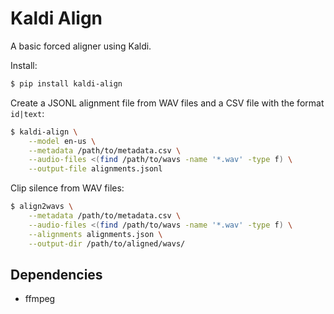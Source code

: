 # Kaldi Align

A basic forced aligner using Kaldi.

Install:

```sh
$ pip install kaldi-align
```

Create a JSONL alignment file from WAV files and a CSV file with the format `id|text`:

```sh
$ kaldi-align \
    --model en-us \
    --metadata /path/to/metadata.csv \
    --audio-files <(find /path/to/wavs -name '*.wav' -type f) \
    --output-file alignments.jsonl
```

Clip silence from WAV files:

```sh
$ align2wavs \
    --metadata /path/to/metadata.csv \
    --audio-files <(find /path/to/wavs -name '*.wav' -type f) \
    --alignments alignments.json \
    --output-dir /path/to/aligned/wavs/
```

## Dependencies

* ffmpeg
